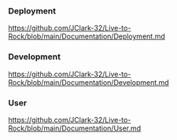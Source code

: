 ### Deployment
https://github.com/JClark-32/Live-to-Rock/blob/main/Documentation/Deployment.md

### Development
https://github.com/JClark-32/Live-to-Rock/blob/main/Documentation/Development.md

### User
https://github.com/JClark-32/Live-to-Rock/blob/main/Documentation/User.md
